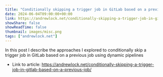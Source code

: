 ```yaml
---
title: "Conditionally skipping a trigger job in GitLab based on a previous job"
date: 2024-06-04T09:00:00+00:00
link: https://andrewlock.net/conditionally-skipping-a-trigger-job-in-gitlab-based-on-a-previous-job/
showShare: false
showReadTime: false
thumbnail: images/misc.png
tags: ["andrewlock.net"]
---
```

In this post I describe the approaches I explored to conditionally skip a trigger job in GitLab based on a previous job using dynamic pipelines

- Link to article: https://andrewlock.net/conditionally-skipping-a-trigger-job-in-gitlab-based-on-a-previous-job/